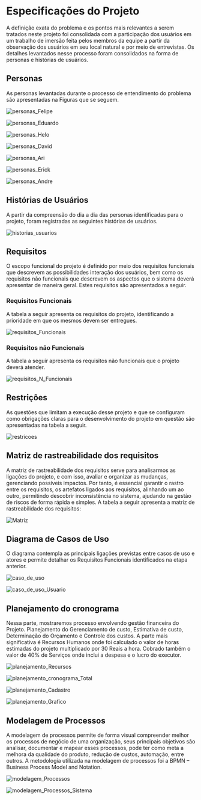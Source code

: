# Especificações do Projeto

A definição exata do problema e os pontos mais relevantes a serem tratados neste projeto foi consolidada com a participação dos usuários em um trabalho de imersão feita pelos membros da equipe a partir da observação dos usuários em seu local natural e por meio de entrevistas. Os detalhes levantados nesse processo foram consolidados na forma de personas e histórias de usuários.

## Personas

As personas levantadas durante o processo de entendimento do problema são apresentadas na Figuras que se seguem.

![personas_Felipe](https://user-images.githubusercontent.com/81584300/189506969-4c57cab9-db04-4a69-b957-6a94f0f2c064.png)

![personas_Eduardo](https://user-images.githubusercontent.com/81584300/189506983-1e52a7a7-1d5f-4943-91a4-7c54a5194684.png)

![personas_Helo](https://user-images.githubusercontent.com/81584300/189506990-1044e2a5-5dff-4aee-a8d2-8f40842ffd16.png)

![personas_David](https://user-images.githubusercontent.com/81584300/189506994-67119149-2f2a-45b7-b0d3-4ea1022ad076.png)

![personas_Ari](https://user-images.githubusercontent.com/81584300/189507004-8226d65f-4237-4a9f-a20b-ef95d0d6fe16.png)

![personas_Erick](https://user-images.githubusercontent.com/81584300/189507008-e7bfee81-3ba2-47a7-b445-d60143f39b0c.png)

![personas_Andre](https://user-images.githubusercontent.com/81584300/189507029-5e56ac81-13ab-4ef1-908d-a48815432dd2.png)


## Histórias de Usuários

A partir da compreensão do dia a dia das personas identificadas para o projeto, foram registradas as seguintes histórias de usuários.

![historias_usuarios](https://user-images.githubusercontent.com/81584300/189507049-a094d034-ac31-48f7-9b45-9c50bf17873e.png)



## Requisitos
O escopo funcional do projeto é definido por meio dos requisitos funcionais que descrevem as possibilidades interação dos usuários, bem como os requisitos não funcionais que descrevem os aspectos que o sistema deverá apresentar de maneira geral. Estes requisitos são apresentados a seguir.

### Requisitos Funcionais
A tabela a seguir apresenta os requisitos do projeto, identificando a prioridade em que os mesmos devem ser entregues.

![requisitos_Funcionais](https://user-images.githubusercontent.com/81584300/189507057-2551bdab-98ef-4603-abff-8630f2213a38.png)



### Requisitos não Funcionais
A tabela a seguir apresenta os requisitos não funcionais que o projeto deverá atender.

![requisitos_N_Funcionais](https://user-images.githubusercontent.com/81584300/189507062-711aa9de-d26a-4261-ba5b-427ce0d93750.png)



## Restrições
As questões que limitam a execução desse projeto e que se configuram como obrigações claras para o desenvolvimento do projeto em questão são apresentadas na tabela a seguir.

![restricoes](https://user-images.githubusercontent.com/81584300/189507064-2ac38589-9a3d-477f-938c-bbbfe768392b.png)



## Matriz de rastreabilidade dos requisitos

A matriz de rastreabilidade dos requisitos serve para analisarmos as ligações do projeto, e com isso, avaliar e organizar as mudanças, gerenciando possíveis impactos. Por tanto, é essencial garantir o rastro entre os requisitos, os artefatos ligados aos requisitos, alinhando um ao outro, permitindo descobrir inconsistência no sistema, ajudando na gestão de riscos de forma rápida e simples. A tabela a seguir apresenta a matriz de rastreabilidade dos requisitos: 

![Matriz](https://user-images.githubusercontent.com/81584300/189507068-cc026504-a3fe-490a-8800-34513828d2e4.png)



## Diagrama de Casos de Uso
O diagrama contempla as principais ligações previstas entre casos de uso e atores e permite detalhar os Requisitos Funcionais identificados na etapa anterior.

![caso_de_uso](https://user-images.githubusercontent.com/81584300/189507080-169a239b-ac82-482a-ae8e-a4b290252edd.png)

![caso_de_uso_Usuario](https://user-images.githubusercontent.com/81584300/189507096-350099ea-baff-41f4-a9ed-9e9da8daa949.png)



## Planejamento do cronograma 

Nessa parte, mostraremos processo envolvendo gestão financeira do Projeto. Planejamento do Gerenciamento de custo, Estimativa de custo, Determinação do Orçamento e Controle dos custos. A parte mais significativa é Recursos Humanos onde foi calculado o valor de horas estimadas do projeto multiplicado por 30 Reais a hora. Cobrado também o valor de 40% de Serviços onde inclui a despesa e o lucro do executor. 

![planejamento_Recursos](https://user-images.githubusercontent.com/81584300/189506914-46c8fb54-a3d9-49c5-89c7-185aa1ab4599.png)

![planejamento_cronograma_Total](https://user-images.githubusercontent.com/81584300/189506920-26ecfd96-92dd-4302-824d-c36159b7c98d.png)

![planejamento_Cadastro](https://user-images.githubusercontent.com/81584300/189506925-1ae4bbb1-85c1-4b31-bbac-b6c654d81a9a.png)

![planejamento_Grafico](https://user-images.githubusercontent.com/81584300/189506943-bb4ff2c7-b88d-4e66-8b79-63bc90d9bd75.png)


## Modelagem de Processos

A modelagem de processos permite de forma visual compreender melhor os processos de negócio de uma organização, seus principais objetivos são analisar, documentar e mapear esses processos, pode ter como meta a melhora da qualidade do produto, redução de custos, automação, entre outros. A metodologia utilizada na modelagem de processos foi a BPMN – Business Process Model and Notation.

![modelagem_Processos](https://user-images.githubusercontent.com/81584300/189506843-dbe56cf8-86c9-401b-a29d-12a66ccf788a.png)

![modelagem_Processos_Sistema](https://user-images.githubusercontent.com/81584300/189506847-b4dec612-13be-45a7-860b-3ec599b95a40.png)


